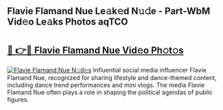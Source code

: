 ## Flavie Flamand Nue Le𝚊k𝚎d N𝚞𝚍e - Part-WbM Vid𝚎o Le𝚊ks Photos aqTCO

# <h2><a href="http://fb38km0.evod.top/?m=Flavie+Flamand+Nue">🔗 👉🔴 Flavie Flamand Nue Vid𝚎o Ph𝚘t𝚘s</a></h2>

[![Flavie Flamand Nue N𝚞d𝚎s](https://i.imgur.com/8V9OHl7.gif)](http://fb38km0.evod.top/?m=Flavie+Flamand+Nue)
Influential social media influencer Flavie Flamand Nue, recognized for sharing lifestyle and dance-themed content, including dance trend performances and mini vlogs. The media Flavie Flamand Nue often plays a role in shaping the political agendas of public figures. 
